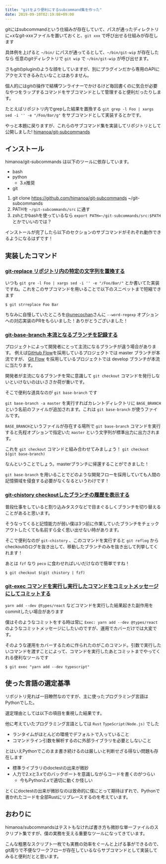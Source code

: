 ```yaml
---
title: "gitをより便利にするsubcommand集を作った"
date: 2019-09-10T02:19:08+09:00
---
```


gitにはsubcommandという仕組みが存在していて、パスが通ったディレクトリに+xなgit-xxxファイルを置いておくと、`git xxx` で呼び出せる仕組みが存在します

具体例を上げると `~/bin/` にパスが通ってるとして、`~/bin/git-wip` が存在したなら 任意のgitディレクトリで `git wip` で `~/bin/git-wip` が呼び出せます。

さもgitのpluginのような顔をしていますが、別にプラグインだから専用のAPIにアクセスできるみたいなことはありません。

個人的にはgitの操作で結構ワンライナーでかけるけど毎回書くのに気合が必要なやつをラップするコマンドをサブコマンドとして管理すると便利だったりします。

たとえばリポジトリ内でgrepした結果を置換する `git grep -l Foo | xargs sed -i '' -e "/Foo/Bar/g"` をサブコマンドとして実装するとかです。

やっと本題に戻りますが、これらのサブコマンド集を実装してリポジトリとして公開しました! [himanoa/git-subcommands](https://github.com/himanoa/git-subcommands)

## インストール

himanoa/git-subcommands は以下のツールに依存しています。

- bash
- python
  - 3.x推奨
- git

1. git clone https://github.com/himanoa/git-subcommands ~/git-subcommands
2. PATHを `~/git-subcommands/src` に通す
  1. zshとかbashを使っているなら `export PATH=~/git-subcommands/src:$PATH` とかでいいのでは？

インストールが完了したら以下のセクションのサブコマンドがそれぞれ動作できるようになるはずです！

## 実装したコマンド

### [git-replace リポジトリ内の特定の文字列を置換する](https://github.com/himanoa/git-subcommands/blob/master/src/git-strreplace)

いつも `git gre -l Foo | xargs sed -i '' -e "/Foo/Bar/"` とか書いてた実装ですね。これをこのサブコマンドを用いることで以下のスニペットまで短縮できます

```
$ git strreplace Foo Bar
```

ちなみに自慢していたところを[@unecochan](https://twitter.com/unecochan)さんに `--word-regexp` オプションへの対応実装のPRをもらいました！ありがとうございました！

### [git-base-branch 本流となるブランチを記録する](https://github.com/himanoa/git-subcommands/blob/master/src/git-base-branch)

プロジェクトによって開発者にとって主流になるブランチが違う場合があります。
例えば[GitHub Flow](https://gist.github.com/Gab-km/3705015)を採用しているプロジェクトでは master ブランチが本流ですが、
[Git Flow](https://www.atlassian.com/git/tutorials/comparing-workflows/gitflow-workflow) を採用しているプロジェクトでは develop ブランチが本流に当たります。

開発者が主流になるブランチを常に意識して `git checkout` コマンドを発行しないといけないのはいささか荷が重いです。

そこで便利な道具なのが `git base-branch` です

`git base-branch -a master` を実行すればカレントディレクトリに `BASE_BRANCH` という名前のファイルが追加されます。これは `git base-branch` が使うファイルです。

`BASE_BRANCH`というファイルが存在する場所で `git base-branch` コマンドを実行すると先程オプションで指定いた `master` という文字列が標準出力に出力されます。

これを `git checkout` コマンドと組み合わせてみましょう！ `git checkout $(git base-branch)`

なんということでしょう。masterブランチに帰還することができました！

`git base-branch` を用いることでどのような開発フローを採用していても人間の記憶領域を侵食する必要がなくなるというわけです！

### [git-chistory checkoutしたブランチの履歴を表示する](https://github.com/himanoa/git-subcommands/blob/master/src/git-chistory)

普段仕事をしていると割り込みタスクなどで目まぐるしくブランチを切り替えることがあると思います。

そうなってくると記憶能力が弱い僕は3つ前に作業していたブランチをチェックアウトしたくても名前すら全く思い出せない時があります。

そこで便利なのが `git-chistory` 、このコマンドを実行すると `git reflog` からcheckoutのログを抜き出して、移動したブランチのみを抜き出して列挙してくれます！

あとは `fzf` なり `peco` に食わせればいいだけなので簡単ですね！

```
$ git checkout $(git chistory | fzf)
```

### [git-exec コマンドを実行し実行したコマンドをコミットメッセージにしてコミットする](https://github.com/himanoa/git-subcommands/blob/master/src/git-exec)

`yarn add --dev @types/react` などコマンドを実行した結果起きた副作用をcommitしたい場合があります

僕はそのようなコミットをする時は常に `Exec: yarn add --dev @types/react` のようなコミットメッセージにしたいのですが、運用でカバーだけでは大変です。

そのような運用をカバーするために作られたのがこのコマンド。引数で実行したいコマンドを渡すことによって、コマンドを実行したあとコミットまでやってくれる便利なツールです

```
$ git exec "yarn add --dev typescript"
```

## 使った言語の選定基準

リポジトリ見れば一目瞭然なのですが、主に使ったプログラミング言語はPythonでした。

選定理由としては以下の項目を重視した結果です。

他に考えていたプログラミング言語としては `Rust` `TypeScript(Node.js)` でした

- ランタイムがほとんどの環境でデフォルトで入っていること
- コマンドライン引数を解析するのに外部ライブラリを必要としないこと

とはいえPythonでこのまま書き続けるのは厳しいと判断せざる得ない問題も存在します

- 標準ライブラリのdoctestの出来が微妙
- 人力で2.xと3.xでのバックポートを意識しながらコードを書くのがつらい
  - 今もPython2.xで適切に動くか怪しい

とくにdoctestの出来が微妙なのは致命的に僕にとって期待はずれで、Pythonで書かれたコードを全部Rustにリプレースするのを考えています。

## おわりに

himanoa/subcommandsはテストもなければ書き方も微妙な単一ファイルのスクリプト集ですが、僕の実務を支える重要なツールになってきています。

こんな粗悪なスクリプト一枚でも実務の効率をぐーんと上げる事ができるので、git周りで不便なワークフローが存在しているならサブコマンドとして実装してみると便利だとと思います。

